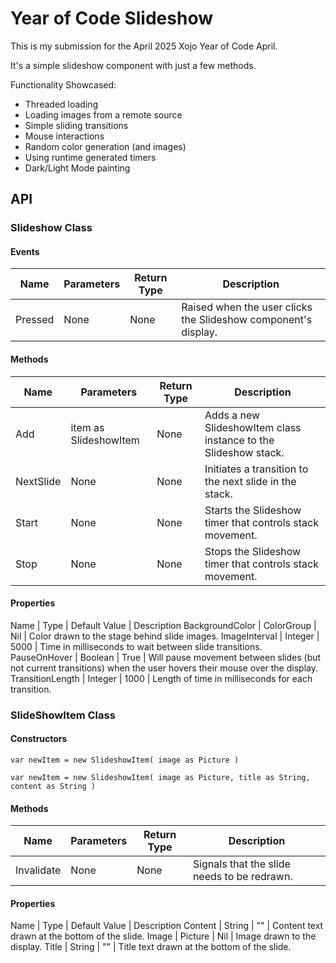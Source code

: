# Year of Code Slideshow
This is my submission for the April 2025 Xojo Year of Code April.

It's a simple slideshow component with just a few methods.

Functionality Showcased:
- Threaded loading
- Loading images from a remote source
- Simple sliding transitions
- Mouse interactions
- Random color generation (and images)
- Using runtime generated timers
- Dark/Light Mode painting

## API
### Slideshow Class
#### Events
Name | Parameters | Return Type | Description
--- | --- | --- | ---
Pressed | None | None | Raised when the user clicks the Slideshow component's display.

#### Methods
Name | Parameters | Return Type | Description
--- | --- | --- | ---
Add | item as SlideshowItem | None | Adds a new SlideshowItem class instance to the Slideshow stack.
NextSlide | None | None | Initiates a transition to the next slide in the stack.
Start | None | None | Starts the Slideshow timer that controls stack movement.
Stop | None | None | Stops the Slideshow timer that controls stack movement.

#### Properties
Name | Type | Default Value | Description
BackgroundColor | ColorGroup | Nil | Color drawn to the stage behind slide images.
ImageInterval | Integer | 5000 | Time in milliseconds to wait between slide transitions.
PauseOnHover | Boolean | True | Will pause movement between slides (but not current transitions) when the user hovers their mouse over the display.
TransitionLength | Integer | 1000 | Length of time in milliseconds for each transition.

### SlideShowItem Class
#### Constructors
```xojo
var newItem = new SlideshowItem( image as Picture )
```
```xojo
var newItem = new SlideshowItem( image as Picture, title as String, content as String )
```

#### Methods
Name | Parameters | Return Type | Description
--- | --- | --- | ---
Invalidate | None | None | Signals that the slide needs to be redrawn.

#### Properties
Name | Type | Default Value | Description
Content | String | "" | Content text drawn at the bottom of the slide.
Image | Picture | Nil | Image drawn to the display.
Title | String | "" | Title text drawn at the bottom of the slide.
